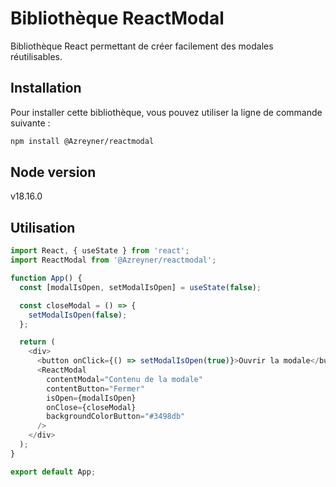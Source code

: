 # Bibliothèque ReactModal

Bibliothèque React permettant de créer facilement des modales réutilisables.

## Installation

Pour installer cette bibliothèque, vous pouvez utiliser la ligne de commande suivante :

```bash
npm install @Azreyner/reactmodal
```

## Node version

v18.16.0

## Utilisation

```javascript
import React, { useState } from 'react';
import ReactModal from '@Azreyner/reactmodal';

function App() {
  const [modalIsOpen, setModalIsOpen] = useState(false);

  const closeModal = () => {
    setModalIsOpen(false);
  };

  return (
    <div>
      <button onClick={() => setModalIsOpen(true)}>Ouvrir la modale</button>
      <ReactModal
        contentModal="Contenu de la modale"
        contentButton="Fermer"
        isOpen={modalIsOpen}
        onClose={closeModal}
        backgroundColorButton="#3498db"
      />
    </div>
  );
}

export default App;
```
